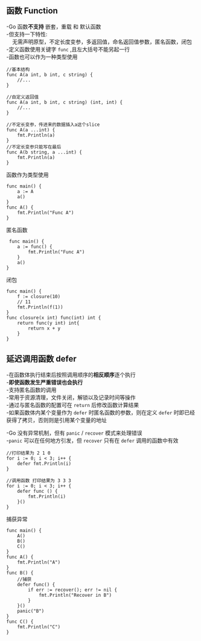 ## 函数 Function
-Go 函数**不支持** 嵌套，重载 和 默认函数   
-但支持一下特性:  
&nbsp;&nbsp;&nbsp;&nbsp;无需声明原型，不定长度变参，多返回值，命名返回值参数，匿名函数，闭包  
-定义函数使用关键字 `func` ,且左大括号不能另起一行  
-函数也可以作为一种类型使用

    //基本结构
    func A(a int, b int, c string) {
	    //...
    }

    //自定义返回值
    func A(a int, b int, c string) (int, int) {
	    //...
    }

    //不定长变参，传进来的数据插入a这个slice
    func A(a ...int) {
	    fmt.Println(a)
    }
    //不定长变参只能写在最后
    func A(b string, a ...int) {
	    fmt.Println(a)
    }
函数作为类型使用  

    func main() {
        a := A
        a()
    }
    func A() {
        fmt.Println("Func A")
    }

匿名函数  

     func main() {
        a := func() {
            fmt.Println("Func A")
        }
        a()
    }

闭包

    func main() {
        f := closure(10)
        // 11
        fmt.Println(f(1))
    }
    func closure(x int) func(int) int {
        return func(y int) int{
            return x + y
        }
    }

## 延迟调用函数 defer
-在函数体执行结束后按照调用顺序的**相反顺序**逐个执行  
-**即使函数发生严重错误也会执行**  
-支持匿名函数的调用  
-常用于资源清理，文件关闭，解锁以及记录时间等操作  
-通过与匿名函数的配置可在 `return` 后修改函数计算结果  
-如果函数体内某个变量作为 `defer` 时匿名函数的参数，则在定义 `defer` 时即已经获得了拷贝，否则则是引用某个变量的地址  
  
-Go 没有异常机制，但有 `panic` / `recover` 模式来处理错误  
-`panic` 可以在任何地方引发，但 `recover` 只有在 `defer` 调用的函数中有效  

    //打印结果为 2 1 0
    for i := 0; i < 3; i++ {
		defer fmt.Println(i)
	}

    //调用函数 打印结果为 3 3 3
    for i := 0; i < 3; i++ {
		defer func () {
			fmt.Println(i)
		}()
	}

捕获异常

    func main() {
        A()
        B()
        C()
    }
    func A() {
        fmt.Println("A")
    }
    func B() {
        //捕获
        defer func() {
            if err := recover(); err != nil {
                fmt.Println("Recover in B")
            }
        }()
        panic("B")
    }
    func C() {
        fmt.Println("C")
    }